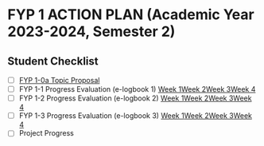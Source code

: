 # FYP 1 ACTION PLAN (Academic Year 2023-2024, Semester 2)

## Student Checklist

- [ ] [FYP 1-0a Topic Proposal](https://docs.google.com/document/d/1vefJ0vwEF74DSQTE-DMZpXptfNmTL8Zp1gOh6bozLPE/edit)
- [ ] FYP 1-1 Progress Evaluation (e-logbook 1)
      [Week 1]()[Week 2]()[Week 3]()[Week 4]()
- [ ] FYP 1-2 Progress Evaluation (e-logbook 2)
      [Week 1]()[Week 2]()[Week 3]()[Week 4]()
- [ ] FYP 1-3 Progress Evaluation (e-logbook 3)
      [Week 1]()[Week 2]()[Week 3]()[Week 4]()
- [ ] Project Progress
